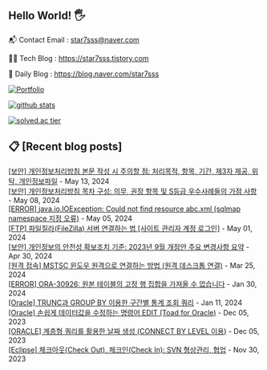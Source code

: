 ## Hello World! 🖐

📬 Contact Email : star7sss@naver.com

👨‍💻 Tech Blog : https://star7sss.tistory.com

🤪 Daily Blog : https://blog.naver.com/star7sss

[![Portfolio](https://img.shields.io/badge/Portfolio-%23000000.svg?style=for-the-badge&logo=firefox&logoColor=#FF7139)](https://fern-way-13f.notion.site/Jang-Thang-3b7b327981a2456c8ee5952eadb848b9)

[![github stats](https://github-readme-stats.vercel.app/api?username=jangThang&show_icons=true&hide_border=False)](https://star7sss.tistory.com)

[![solved.ac tier](http://mazassumnida.wtf/api/v2/generate_badge?boj=star7sss)](https://solved.ac/star7sss)

## 📋 [Recent blog posts]
[[보안] 개인정보처리방침 본문 작성 시 주의할 점: 처리목적, 항목, 기간, 제3자 제공, 위탁, 개인정보파일](https://star7sss.tistory.com/1010) - May 13, 2024<br>
[[보안] 개인정보처리방침 목차 구성: 의무, 권장 항목 및 S등급 우수사례들의 가점 사항](https://star7sss.tistory.com/1009) - May 08, 2024<br>
[[ERROR] java.io.IOException: Could not find resource abc.xml (sqlmap namespace 지정 오류)](https://star7sss.tistory.com/1008) - May 05, 2024<br>
[[FTP] 파일질라(FileZilla) 서버 연결하는 법 [사이트 관리자 계정 로그인]](https://star7sss.tistory.com/1007) - May 01, 2024<br>
[[보안] 개인정보의 안전성 확보조치 기준: 2023년 9월 개정안 주요 변경사항 요약](https://star7sss.tistory.com/1006) - Apr 30, 2024<br>
[[원격 접속] MSTSC 윈도우 원격으로 연결하는 방법 (원격 데스크톱 연결)](https://star7sss.tistory.com/1005) - Mar 25, 2024<br>
[[ERROR] ORA-30926: 원본 테이블의 고정 행 집합을 가져올 수 없습니다](https://star7sss.tistory.com/1004) - Jan 30, 2024<br>
[[Oracle] TRUNC과 GROUP BY 이용한 구간별 통계 조회 쿼리](https://star7sss.tistory.com/1003) - Jan 11, 2024<br>
[[Oracle] 손쉽게 데이터값을 수정하는 명령어 EDIT (Toad for Oracle)](https://star7sss.tistory.com/1002) - Dec 05, 2023<br>
[[ORACLE] 계층형 쿼리를 활용한 날짜 생성 (CONNECT BY LEVEL 이용)](https://star7sss.tistory.com/1001) - Dec 05, 2023<br>
[[Eclipse] 체크아웃(Check Out), 체크인(Check In): SVN 형상관리, 협업](https://star7sss.tistory.com/1000) - Nov 30, 2023<br>
